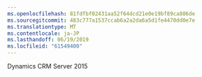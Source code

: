 ```yaml
---
ms.openlocfilehash: 81fdfbf02431aa52f64dcd21e0e19bf89ca806de
ms.sourcegitcommit: 483c777a1537ccab6a2a2da6a5d1fe4470dd0e7e
ms.translationtype: MT
ms.contentlocale: ja-JP
ms.lasthandoff: 06/19/2019
ms.locfileid: "61549400"
---
```

Dynamics CRM Server 2015